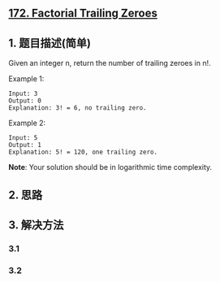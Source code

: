 ## [172. Factorial Trailing Zeroes](https://leetcode-cn.com/problems/factorial-trailing-zeroes/)

## 1. 题目描述(简单)

Given an integer n, return the number of trailing zeroes in n!.

Example 1:
```
Input: 3
Output: 0
Explanation: 3! = 6, no trailing zero.
```
Example 2:
```
Input: 5
Output: 1
Explanation: 5! = 120, one trailing zero.
```
**Note**: Your solution should be in logarithmic time complexity.




## 2. 思路

## 3. 解决方法

### 3.1



### 3.2

